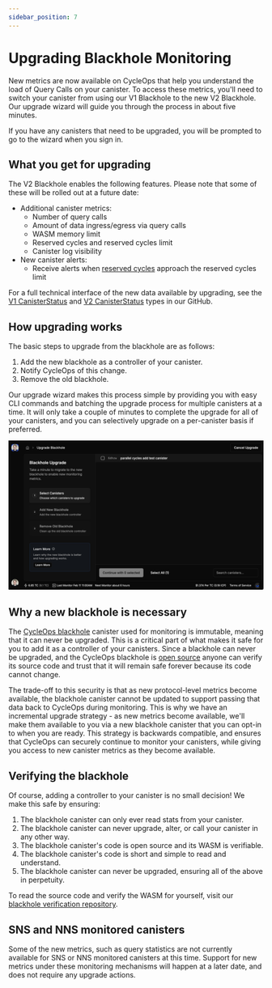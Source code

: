 ```yaml
---
sidebar_position: 7
---
```


# Upgrading Blackhole Monitoring

New metrics are now available on CycleOps that help you understand the load of Query Calls on your canister. To access these metrics, you'll need to switch your canister from using our V1 Blackhole to the new V2 Blackhole. Our upgrade wizard will guide you through the process in about five minutes.

If you have any canisters that need to be upgraded, you will be prompted to go to the wizard when you sign in.

## What you get for upgrading

The V2 Blackhole enables the following features. Please note that some of these will be rolled out at a future date:

- Additional canister metrics:
  - Number of query calls
  - Amount of data ingress/egress via query calls
  - WASM memory limit
  - Reserved cycles and reserved cycles limit
  - Canister log visibility
- New canister alerts:
  - Receive alerts when [reserved cycles](https://forum.dfinity.org/t/increasing-subnet-storage-capacity-and-introducing-resource-reservation-mechanism/23447) approach the reserved cycles limit

For a full technical interface of the new data available by upgrading, see the [V1 CanisterStatus](https://github.com/CycleOperators/BalanceCheckerVerification/blob/main/blackholes/v1/blackhole.mo#L23-L30) and [V2 CanisterStatus](https://github.com/CycleOperators/BalanceCheckerVerification/blob/main/blackholes/v2/blackhole.mo#L28-L38) types in our GitHub.

## How upgrading works

The basic steps to upgrade from the blackhole are as follows:

1. Add the new blackhole as a controller of your canister.
2. Notify CycleOps of this change.
3. Remove the old blackhole.

Our upgrade wizard makes this process simple by providing you with easy CLI commands and batching the upgrade process for multiple canisters at a time. It will only take a couple of minutes to complete the upgrade for all of your canisters, and you can selectively upgrade on a per-canister basis if preferred.

![[./wizard.png]](./wizard.png)

## Why a new blackhole is necessary

The [CycleOps blackhole](https://docs.cycleops.dev/docs/faq#what-is-a-black-holed-canister) canister used for monitoring is immutable, meaning that it can never be upgraded. This is a  critical part of what makes it safe for you to add it as a controller of your canisters. Since a blackhole can never be upgraded, and the CycleOps blackhole is [open source](https://github.com/CycleOperators/BalanceCheckerVerification) anyone can verify its source code and trust that it will remain safe forever because its code cannot change.

The trade-off to this security is that as new protocol-level metrics become available, the blackhole canister cannot be updated to support passing that data back to CycleOps during monitoring. This is why we have an incremental upgrade strategy - as new metrics become available, we'll make them available to you via a new blackhole canister that you can opt-in to when you are ready. This strategy is backwards compatible, and ensures that CycleOps can securely continue to monitor your canisters, while giving you access to new canister metrics as they become available.

## Verifying the blackhole

Of course, adding a controller to your canister is no small decision! We make this safe by ensuring:

1. The blackhole canister can only ever read stats from your canister.
2. The blackhole canister can never upgrade, alter, or call your canister in any other way.
3. The blackhole canister's code is open source and its WASM is verifiable.
4. The blackhole canister's code is short and simple to read and understand.
5. The blackhole canister can never be upgraded, ensuring all of the above in perpetuity.

To read the source code and verify the WASM for yourself, visit our [blackhole verification repository](https://github.com/CycleOperators/BalanceCheckerVerification).

## SNS and NNS monitored canisters

Some of the new metrics, such as query statistics are not currently available for SNS or NNS monitored canisters at this time. Support for new metrics under these monitoring mechanisms will happen at a later date, and does not require any upgrade actions.